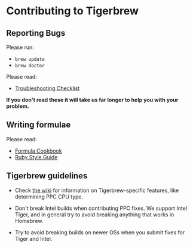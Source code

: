 Contributing to Tigerbrew
=========================

Reporting Bugs
--------------
Please run:

* `brew update`
* `brew doctor`

Please read:

* [Troubleshooting Checklist](https://github.com/Homebrew/homebrew/wiki/troubleshooting)

**If you don't read these it will take us far longer to help you with your problem.**

Writing formulae
----------------
Please read:

* [Formula Cookbook](https://github.com/Homebrew/homebrew/wiki/Formula-Cookbook)
* [Ruby Style Guide](https://github.com/styleguide/ruby)

Tigerbrew guidelines
--------------------

* Check [the wiki](https://github.com/mistydemeo/tigerbrew/wiki/Tigerbrew-features) for information on Tigerbrew-specific features, like determining PPC CPU type.

* Don't break Intel builds when contributing PPC fixes. We support Intel Tiger, and in general try to avoid breaking anything that works in Homebrew.

* Try to avoid breaking builds on newer OSs when you submit fixes for Tiger and Intel.
